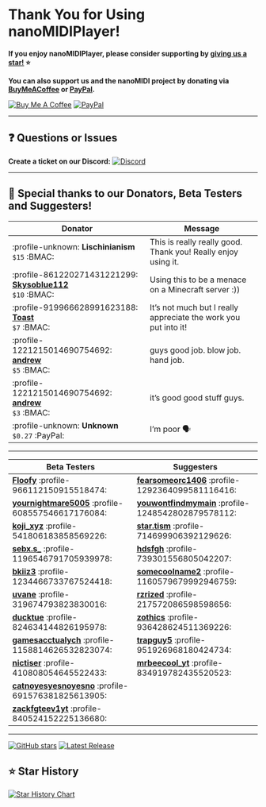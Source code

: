
# Thank You for Using nanoMIDIPlayer!  

**If you enjoy nanoMIDIPlayer, please consider supporting by [<u>giving us a star!</u>](https://github.com/NotHammer043/nanoMIDIPlayer) ⭐**  

**You can also support us and the nanoMIDI project by donating via [<u>BuyMeACoffee</u>](https://www.buymeacoffee.com/nanoMIDI) or [<u>PayPal</u>](https://paypal.me/nanoMIDI).**  

[![Buy Me A Coffee](https://www.buymeacoffee.com/assets/img/custom_images/orange_img.png)](https://www.buymeacoffee.com/nanoMIDI)
[![PayPal](https://us-east-1.tixte.net/uploads/nitrogift.discowd.com/paypalbutton.png)](https://paypal.me/nanoMIDI)  

---

## ❓ Questions or Issues  
**Create a ticket on our Discord:** 
[![Discord](https://us-east-1.tixte.net/uploads/nitrogift.discowd.com/mfmrte8il51.png)](https://nanomidi.net/discord)  

---

## 💖 Special thanks to our **Donators**, **Beta Testers** and **Suggesters**!    

<!-- donator-table -->
| Donator | Message |
|---------|---------|
| :profile-unknown: **Lischinianism**<br>`$15` :BMAC: | This is really really good. Thank you! Really enjoy using it. |
| :profile-861220271431221299: [**<u>Skysoblue112</u>**](https://discord.com/users/861220271431221299)<br>`$10` :BMAC: | Using this to be a menace on a Minecraft server :)) |
| :profile-919966628991623188: [**<u>Toast</u>**](https://discord.com/users/919966628991623188)<br>`$7` :BMAC: | It’s not much but I really appreciate the work you put into it! |
| :profile-1221215014690754692: [**<u>andrew</u>**](https://discord.com/users/1221215014690754692)<br>`$5` :BMAC: | guys good job. blow job. hand job. |
| :profile-1221215014690754692: [**<u>andrew</u>**](https://discord.com/users/1221215014690754692)<br>`$3` :BMAC: | it’s good good stuff guys. |
| :profile-unknown: **Unknown**<br>`$0.27` :PayPal: | I’m poor 🗣️ |

---

<!-- beta-table -->
| Beta Testers | Suggesters |
|--------------|------------|
| [**<u>Floofy</u>**](https://discord.com/users/966112150915518474) :profile-966112150915518474: | [**<u>fearsomeorc1406</u>**](https://discord.com/users/1292364099581116416) :profile-1292364099581116416: |
| [**<u>yournightmare5005</u>**](https://discord.com/users/608557546617176084) :profile-608557546617176084: | [**<u>youwontfindmymain</u>**](https://discord.com/users/1248542802879578112) :profile-1248542802879578112: |
| [**<u>koji_xyz</u>**](https://discord.com/users/541806183858569226) :profile-541806183858569226: | [**<u>star.tism</u>**](https://discord.com/users/714699906392129626) :profile-714699906392129626: |
| [**<u>sebx.s_</u>**](https://discord.com/users/1196546791705939978) :profile-1196546791705939978: | [**<u>hdsfgh</u>**](https://discord.com/users/739301556805042207) :profile-739301556805042207: |
| [**<u>bkiiz3</u>**](https://discord.com/users/1234466733767524418) :profile-1234466733767524418: | [**<u>somecoolname2</u>**](https://discord.com/users/1160579679992946759) :profile-1160579679992946759: |
| [**<u>uvane</u>**](https://discord.com/users/319674793823830016) :profile-319674793823830016: | [**<u>rzrized</u>**](https://discord.com/users/217572086598598656) :profile-217572086598598656: |
| [**<u>ducktue</u>**](https://discord.com/users/824634144826195978) :profile-824634144826195978: | [**<u>zothics</u>**](https://discord.com/users/936428624511369226) :profile-936428624511369226: |
| [**<u>gamesacctualych</u>**](https://discord.com/users/1158814626532823074) :profile-1158814626532823074: | [**<u>trapguy5</u>**](https://discord.com/users/951926968180424734) :profile-951926968180424734: |
| [**<u>nictiser</u>**](https://discord.com/users/410808054645522433) :profile-410808054645522433: | [**<u>mrbeecool_yt</u>**](https://discord.com/users/834919782435520523) :profile-834919782435520523: |
| [**<u>catnoyesyesnoyesno</u>**](https://discord.com/users/691576381825613905) :profile-691576381825613905: | |
| [**<u>zackfgteev1yt</u>**](https://discord.com/users/840524152225136680) :profile-840524152225136680: | |

---

[![GitHub stars](https://img.shields.io/github/stars/NotHammer043/nanoMIDIPlayer?style=for-the-badge)](https://github.com/NotHammer043/nanoMIDIPlayer)
[![Latest Release](https://img.shields.io/github/v/release/NotHammer043/nanoMIDIPlayer?style=for-the-badge&color=green)](https://github.com/NotHammer043/nanoMIDIPlayer/releases)  

## ⭐ Star History  

[![Star History Chart](https://api.star-history.com/svg?repos=NotHammer043/nanoMIDIPlayer&type=Date&theme=dark)](https://www.star-history.com/#NotHammer043/nanoMIDIPlayer&Date)  
